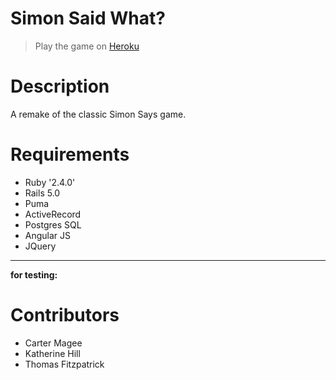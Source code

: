 # Simon Said What?

> Play the game on [Heroku](https://simonsaidwhat.herokuapp.com)


# Description
A remake of the classic Simon Says game.

# Requirements

* Ruby '2.4.0'
* Rails 5.0
* Puma
* ActiveRecord
* Postgres SQL
* Angular JS
* JQuery

---
**for testing:**

# Contributors
* Carter Magee
* Katherine Hill
* Thomas Fitzpatrick
